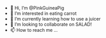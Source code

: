- 👋 Hi, I’m @PinkGuineaPig
- 👀 I’m interested in eating carrot
- 🌱 I’m currently learning how to use a juicer
- 💞️ I’m looking to collaborate on SALAD!
- 📫 How to reach me ...

<!---
PinkGuineaPig/PinkGuineaPig is a ✨ special ✨ repository because its `README.md` (this file) appears on your GitHub profile.
You can click the Preview link to take a look at your changes.
--->
